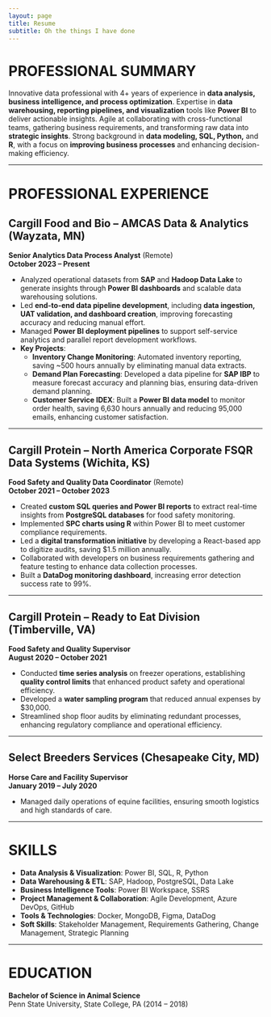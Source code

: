 ```yaml
---
layout: page
title: Resume
subtitle: Oh the things I have done
---
```

# PROFESSIONAL SUMMARY  
Innovative data professional with 4+ years of experience in **data analysis, business intelligence, and process optimization**. Expertise in **data warehousing, reporting pipelines, and visualization** tools like **Power BI** to deliver actionable insights. Agile at collaborating with cross-functional teams, gathering business requirements, and transforming raw data into **strategic insights**. Strong background in **data modeling, SQL, Python,** and **R**, with a focus on **improving business processes** and enhancing decision-making efficiency.

---

# PROFESSIONAL EXPERIENCE  

## Cargill Food and Bio – AMCAS Data & Analytics (Wayzata, MN)  
**Senior Analytics Data Process Analyst** (Remote)  
**October 2023 – Present**  
- Analyzed operational datasets from **SAP** and **Hadoop Data Lake** to generate insights through **Power BI dashboards** and scalable data warehousing solutions.  
- Led **end-to-end data pipeline development**, including **data ingestion, UAT validation, and dashboard creation**, improving forecasting accuracy and reducing manual effort.  
- Managed **Power BI deployment pipelines** to support self-service analytics and parallel report development workflows.  
- **Key Projects**:  
  - **Inventory Change Monitoring**: Automated inventory reporting, saving ~500 hours annually by eliminating manual data extracts.  
  - **Demand Plan Forecasting**: Developed a data pipeline for **SAP IBP** to measure forecast accuracy and planning bias, ensuring data-driven demand planning.  
  - **Customer Service IDEX**: Built a **Power BI data model** to monitor order health, saving 6,630 hours annually and reducing 95,000 emails, enhancing customer satisfaction.

---

## Cargill Protein – North America Corporate FSQR Data Systems (Wichita, KS)  
**Food Safety and Quality Data Coordinator** (Remote)  
**October 2021 – October 2023**  
- Created **custom SQL queries and Power BI reports** to extract real-time insights from **PostgreSQL databases** for food safety monitoring.  
- Implemented **SPC charts using R** within Power BI to meet customer compliance requirements.  
- Led a **digital transformation initiative** by developing a React-based app to digitize audits, saving $1.5 million annually.  
- Collaborated with developers on business requirements gathering and feature testing to enhance data collection processes.  
- Built a **DataDog monitoring dashboard**, increasing error detection success rate to 99%.  

---

## Cargill Protein – Ready to Eat Division (Timberville, VA)  
**Food Safety and Quality Supervisor**  
**August 2020 – October 2021**  
- Conducted **time series analysis** on freezer operations, establishing **quality control limits** that enhanced product safety and operational efficiency.  
- Developed a **water sampling program** that reduced annual expenses by $30,000.  
- Streamlined shop floor audits by eliminating redundant processes, enhancing regulatory compliance and operational efficiency.  

---

## Select Breeders Services (Chesapeake City, MD)  
**Horse Care and Facility Supervisor**  
**January 2019 – July 2020**  
- Managed daily operations of equine facilities, ensuring smooth logistics and high standards of care.

---

# SKILLS  
- **Data Analysis & Visualization**: Power BI, SQL, R, Python  
- **Data Warehousing & ETL**: SAP, Hadoop, PostgreSQL, Data Lake  
- **Business Intelligence Tools**: Power BI Workspace, SSRS  
- **Project Management & Collaboration**: Agile Development, Azure DevOps, GitHub  
- **Tools & Technologies**: Docker, MongoDB, Figma, DataDog  
- **Soft Skills**: Stakeholder Management, Requirements Gathering, Change Management, Strategic Planning  

---

# EDUCATION  
**Bachelor of Science in Animal Science**  
Penn State University, State College, PA (2014 – 2018)
